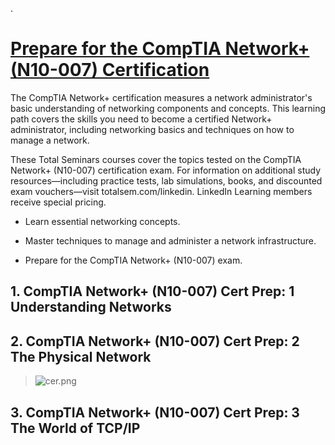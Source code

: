 


.

# [Prepare for the CompTIA Network+ (N10-007) Certification](https://www.linkedin.com/learning/paths/prepare-for-the-comptia-network-plus-n10-007-certification)


The CompTIA Network+ certification measures a network administrator's basic understanding of networking components and concepts. This learning path covers the skills you need to become a certified Network+ administrator, including networking basics and techniques on how to manage a network.

These Total Seminars courses cover the topics tested on the CompTIA Network+ (N10-007) certification exam. For information on additional study resources—including practice tests, lab simulations, books, and discounted exam vouchers—visit totalsem.com/linkedin. LinkedIn Learning members receive special pricing.



- Learn essential networking concepts.

- Master techniques to manage and administer a network infrastructure.

- Prepare for the CompTIA Network+ (N10-007) exam.



## 1. CompTIA Network+ (N10-007) Cert Prep: 1 Understanding Networks



## 2. CompTIA Network+ (N10-007) Cert Prep: 2 The Physical Network


> ![cer.png](https://udacity-reviews-uploads.s3.us-west-2.amazonaws.com/_attachments/399095/1612718626/cer.png)




## 3. CompTIA Network+ (N10-007) Cert Prep: 3 The World of TCP/IP


